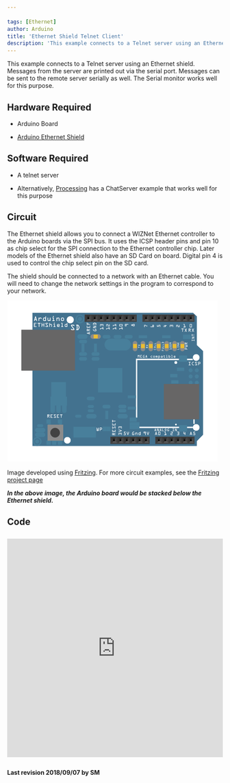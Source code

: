 ```yaml
---

tags: [Ethernet]
author: Arduino
title: 'Ethernet Shield Telnet Client'
description: 'This example connects to a Telnet server using an Ethernet shield.'
---
```


This example connects to a Telnet server using an Ethernet shield.  Messages from the server are printed out via the serial port. Messages can be sent to the remote server serially as well. The Serial monitor works well for this purpose.

## Hardware Required

- Arduino Board

- [Arduino Ethernet Shield](/hardware/ethernet-shield-rev2)

## Software Required

- A telnet server

- Alternatively, [Processing](http://www.Processing.org) has a ChatServer example that works well for this purpose

## Circuit

The Ethernet shield allows you to connect a WIZNet Ethernet controller to the Arduino boards via the SPI bus. It uses the ICSP header pins and pin 10 as chip select for the SPI connection to the Ethernet controller chip. Later models of the Ethernet shield also have an SD Card on board. Digital pin 4 is used to control the chip select pin on the SD card.

The shield should be connected to a network with an Ethernet cable.  You will need to change the network settings in the program to correspond to your network.

![The circuit for this tutorial.](assets/EthernetShieldF_bb.png)

Image developed using [Fritzing](http://www.fritzing.org). For more circuit examples, see the [Fritzing project page](http://fritzing.org/projects/)

***In the above  image, the Arduino board would be stacked below the Ethernet shield.***

## Code

<iframe src='https://create.arduino.cc/example/library/ethernet_2_0_0/ethernet_2_0_0%5Cexamples%5CTelnetClient/TelnetClient/preview?embed' style='height:510px;width:100%;margin:10px 0' frameborder='0'></iframe>

**Last revision 2018/09/07 by SM**
